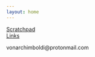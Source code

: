 ```yaml
---
layout: home
---
```

[Scratchpad](/scratchpad/)  
[Links](/links/)  
<div class="muted small">vonarchimboldi@protonmail.com</div>
